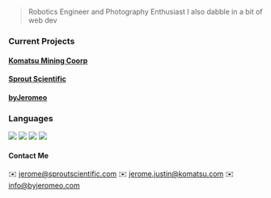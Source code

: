 <!--
**jclinton830/jclinton830** is a ✨ _special_ ✨ repository because its `README.md` (this file) appears on your GitHub profile.
-->

> Robotics Engineer and Photography Enthusiast I also dabble in a bit of web dev

### Current Projects
#### [Komatsu Mining Coorp](https://komatsu.com) 
#### [Sprout Scientific](https://sproutscientific.com) 
#### [byJeromeo](https/instagram.com/byjeromeo)

### Languages

![](https://img.shields.io/badge/C++-Solutions-blue.svg?style=flat&logo=c%2B%2B)
![](https://img.shields.io/badge/ES6-Javascript-informational?style=for-the-badge&logo=JavaScript&color=f7d71e)
![](https://img.shields.io/badge/TS-TypeScript-informational?style=for-the-badge&logo=TypeScript&color=3178c6)
![](https://img.shields.io/badge/HTML5-HTML-informational?style=for-the-badge&logo=HTML5&color=e34f26)


#### Contact Me
:envelope: jerome@sproutscientific.com
:envelope: jerome.justin@komatsu.com
:envelope: info@byjeromeo.com
